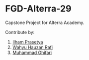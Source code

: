 # FGD-Alterra-29
Capstone Project for Alterra Academy.

Contribute by: 
1. [Ilham Prasetya](https://github.com/ilse31)
2. [Wahyu Hauzan Rafi](https://github.com/whauzan)
3. [Muhammad Ghifari](https://github.com/Ghynmo)
